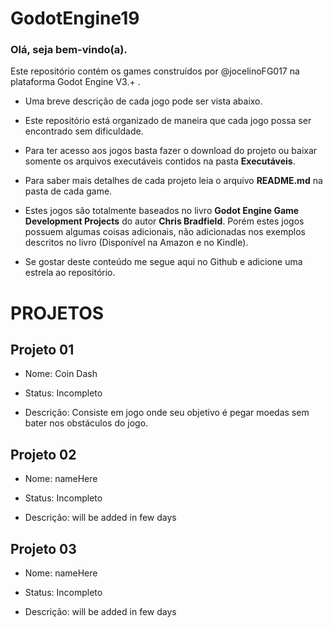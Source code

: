 # GodotEngine19
### Olá, seja bem-vindo(a).
Este repositório contém os games construídos por @jocelinoFG017 na plataforma Godot Engine V3.+ .

 - Uma breve descrição de cada jogo pode ser vista abaixo.

 - Este repositório está organizado de maneira que cada jogo possa ser encontrado sem dificuldade.

 - Para ter acesso aos jogos basta fazer o download do projeto ou baixar somente os arquivos executáveis contidos na pasta <b>Executáveis</b>.

 - Para saber mais detalhes de cada projeto leia o arquivo <b>README.md</b> na pasta de cada game.

 - Estes jogos são totalmente baseados no livro <b>Godot Engine Game Development Projects</b> do autor <b>Chris Bradfield</b>. Porém estes jogos possuem algumas coisas adicionais, não adicionadas nos exemplos descritos no livro (Disponível na Amazon e no Kindle).

 - Se gostar deste conteúdo me segue aqui no Github e adicione uma estrela ao repositório.

# PROJETOS

## Projeto 01

  - Nome: Coin Dash

  - Status: Incompleto

  - Descrição: Consiste em jogo onde seu objetivo é pegar moedas sem bater nos obstáculos do jogo.

## Projeto 02
 - Nome: nameHere

 - Status: Incompleto

 - Descrição: will be added in few days

## Projeto 03
  - Nome: nameHere

  - Status: Incompleto

  - Descrição: will be added in few days
